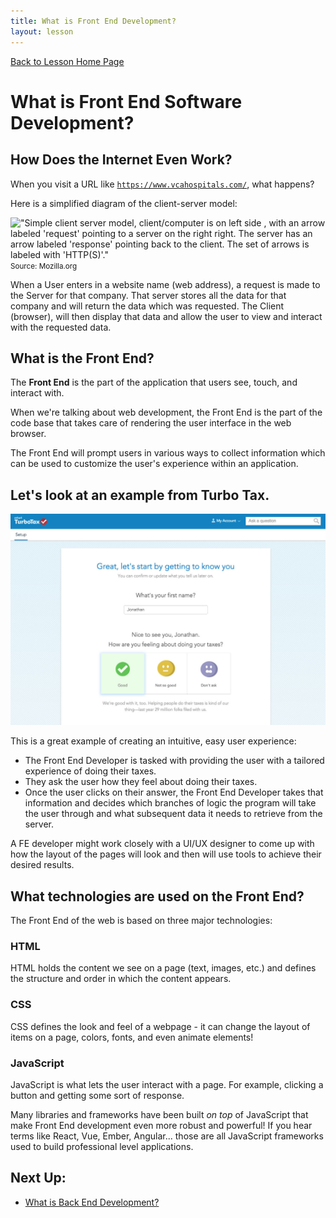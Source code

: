```yaml
---
title: What is Front End Development? 
layout: lesson
---
```


<a href="../">Back to Lesson Home Page</a>

# What is Front End Software Development?

## How Does the Internet Even Work?

When you visit a URL like <code>https://www.vcahospitals.com/</code>, what happens?

Here is a simplified diagram of the client-server model:

!["Simple client server model, client/computer is on left side , with an arrow labeled 'request' pointing to a server on the right right. The server has an arrow labeled 'response' pointing back to the client. The set of arrows is labeled with 'HTTP(S)'."](https://developer.mozilla.org/en-US/docs/Learn/Forms/Sending_and_retrieving_form_data/client-server.png)
<br>
<small>Source: Mozilla.org</small>
<br>

When a User enters in a website name (web address), a request is made to the Server for that company. That server stores all the data for that company and will return the data which was requested. The Client (browser), will then display that data and allow the user to view and interact with the requested data. 

## What is the Front End?

The **Front End** is the part of the application that users see, touch, and interact with.

When we're talking about web development, the Front End is the part of the code base that takes care of rendering the user interface in the web browser.

The Front End will prompt users in various ways to collect information which can be used to customize the user's experience within an application. 

## Let's look at an example from Turbo Tax.

![Turbo Tax screenshot](../assets/turbo-tax.jpg)

This is a great example of creating an intuitive, easy user experience:
- The Front End Developer is tasked with providing the user with a tailored experience of doing their taxes. 
- They ask the user how they feel about doing their taxes.
- Once the user clicks on their answer, the Front End Developer takes that information and decides which branches of logic the program will take the user through and what subsequent data it needs to retrieve from the server.


A FE developer might work closely with a UI/UX designer to come up with how the layout of the pages will look and then will use tools to achieve their desired results.

## What technologies are used on the Front End?

The Front End of the web is based on three major technologies:

<section class="data-type-cards language-cards">
  <div>
    <h3>HTML</h3>
    <p>HTML holds the content we see on a page (text, images, etc.) and defines the structure and order in which the content appears.</p>
  </div>

  <div>
    <h3>CSS</h3>
    <p>CSS defines the look and feel of a webpage - it can change the layout of items on a page, colors, fonts, and even animate elements!</p> 
  </div>

  <div>
    <h3>JavaScript</h3>
    <p>JavaScript is what lets the user interact with a page. For example, clicking a button and getting some sort of response.</p>
  </div>
</section>

Many libraries and frameworks have been built _on top_ of JavaScript that make Front End development even more robust and powerful! If you hear terms like React, Vue, Ember, Angular... those are all JavaScript frameworks used to build professional level applications.

## Next Up:
- [What is Back End Development?](../what-is-be)
